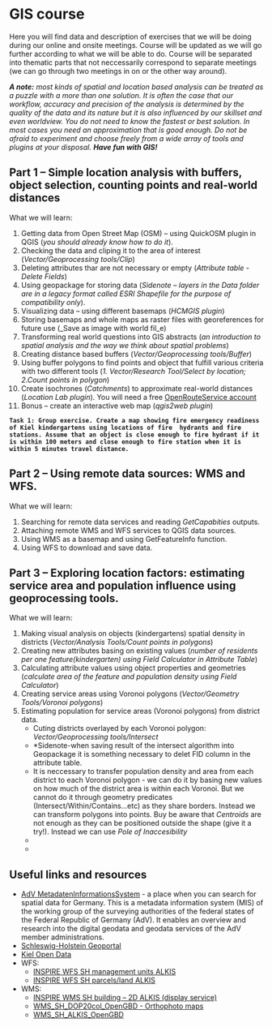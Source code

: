# GIS course
Here you will find data and description of exercises that we will be doing during our online and onsite meetings. Course will be updated as we will go further according to what we will be able to do. Course will be separated into thematic parts that not neccessarily correspond to separate meetings (we can go through two meetings in on or the other way around).

***A note:** most kinds of spatial and location based analysis can be treated as a puzzle with a more than one solution. It is often the case that our workflow, accuracy and precision of the analysis is determined by the quality of the data and its nature but it is also influenced by our skillset and even worldview. You do not need to know the fastest or best solution. In most cases you need an approximation that is good enough. Do not be afraid to experiment and choose freely from a wide array of tools and plugins at your disposal. **Have fun with GIS!***

## Part 1 – Simple location analysis with buffers, object selection, counting points and real-world distances
What we will learn:
1. Getting data from Open Street Map (OSM) – using QuickOSM plugin in QGIS (_you should already know how to do it_).
2. Checking the data and cliping it to the area of interest (_Vector/Geoprocessing tools/Clip_)
3. Deleting attributes thar are not necessary or empty (_Attribute table - Delete Fields_)
4. Using geopackage for storing data (_Sidenote – layers in the Data folder are in a legacy format called ESRI Shapefile for the purpose of compatibility only_). 
5. Visualizing data – using different basemaps (_HCMGIS plugin_)
6. Storing basemaps and whole maps as raster files with georeferences for future use (_Save as image with world fil_e)
7. Transforming real world questions into GIS abstracts (_an introduction to spatial analysis and the way we think about spatial problems_)
8. Creating distance based buffers (_Vector/Geoprocessing tools/Buffer_)
9. Using buffer polygons to find points and object that fulfill various criteria with two different tools (_1. Vector/Research Tool/Select by location; 2.Count points in polygon_)
10. Create isochrones (_Catchments_) to approximate real-world distances (_Location Lab plugin_). You will need a free [OpenRouteService account](https://openrouteservice.org/)
11. Bonus – create an interactive web map (_qgis2web plugin_)

**```Task 1: Group exercise. Create a map showing fire emergency readiness of Kiel kindergartens using locations of fire  hydrants and fire stations. Assume that an object is close enough to fire hydrant if it is within 100 meters and close enough to fire station when it is within 5 minutes travel distance.```**

## Part 2 – Using remote data sources: WMS and WFS.
What we will learn:
1. Searching for remote data services and reading _GetCapabities_ outputs.
2. Attaching remote WMS and WFS services to QGIS data sources.
3. Using WMS as a basemap and using GetFeatureInfo function.
4. Using WFS to download and save data.

## Part 3 – Exploring location factors: estimating service area and population influence using geoprocessing tools. 
What we will learn:
1. Making visual analysis on objects (kindergartens) spatial density in districts (_Vector/Analysis Tools/Count points in polygons_)
2. Creating new attributes basing on existing values (_number of residents per one feature(kindergarten) using Field Calculator in Attribute Table_) 
3. Calculating attribute values using object properties and geometries (_calculate area of the feature and population density using Field Calculator_)
4. Creating service areas using Voronoi polygons (_Vector/Geometry Tools/Voronoi polygons_)
5. Estimating population for service areas (Voronoi polygons) from district data. 
   - Cuting districts overlayed by each Voronoi polygon: _Vector/Geoprocessing tools/Intersect_
   - *Sidenote-when saving result of the intersect algorithm into Geopackage it is something necessary to delet FID column in the attribute table.
   - It is neccessary to transfer population density and area from each district to each Voronoi polygon - we can do it by basing new values on how much of the district area is within each Voronoi. But we cannot do it through geometry predicates (Intersect/Within/Contains...etc) as they share borders. Instead we can transform polygons into points. Buy be aware that _Centroids_ are not enough as they can be positioned outside the shape (give it a try!). Instead we can use _Pole of Inaccesibility_
   - 
   - 

## Useful links and resources

* [AdV MetadatenInformationsSystem](https://advmis.geodatenzentrum.de/startseite) - a place when you can search for spatial data for Germany. This is a metadata information system (MIS) of the working group of the surveying authorities of the federal states of the Federal Republic of Germany (AdV). It enables an overview and research into the digital geodata and geodata services of the AdV member administrations.
* [Schleswig-Holstein Geoportal](https://www.gdi-sh.de/gdish/DE/Geoportal/geoportal_node.html)
* [Kiel Open Data](https://www.kiel.de/de/kiel_zukunft/statistik_kieler_zahlen/open_data/index.php)
* WFS:
  * [INSPIRE WFS SH management units ALKIS](https://advmis.geodatenzentrum.de/trefferanzeige?docuuid=8626da70-c59c-4139-abbe-0b638f9713ad)
  * [INSPIRE WFS SH parcels/land ALKIS](https://advmis.geodatenzentrum.de/trefferanzeige?docuuid=defbc2f3-52f0-4b0e-a196-908d678086b3)
* WMS:
  * [INSPIRE WMS SH building – 2D ALKIS (display service)](https://advmis.geodatenzentrum.de/trefferanzeige?docuuid=775c9ae4-13e4-49a2-a86b-97bb9b3d4b5a)
  * [WMS_SH_DOP20col_OpenGBD - Orthophoto maps](https://advmis.geodatenzentrum.de/trefferanzeige?docuuid=2e38287e-5ccc-4562-a279-ae45060a5585)
  * [WMS_SH_ALKIS_OpenGBD](https://advmis.geodatenzentrum.de/trefferanzeige?docuuid=560b0d3d-008a-4ded-ae7b-97880c7eefd8)

